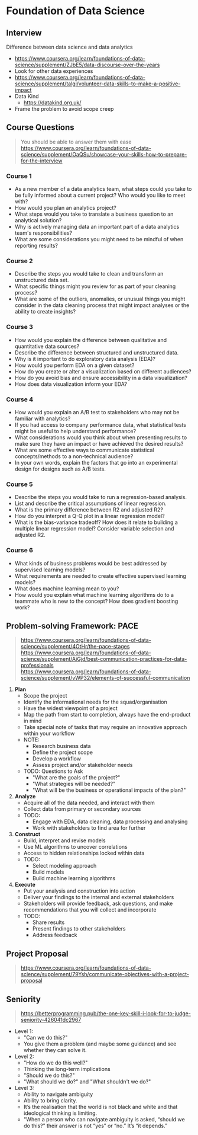# Foundation of Data Science


## Interview

Difference between data science and data analytics

- https://www.coursera.org/learn/foundations-of-data-science/supplement/ZJbE5/data-discourse-over-the-years
- Look for other data experiences
- https://www.coursera.org/learn/foundations-of-data-science/supplement/talgi/volunteer-data-skills-to-make-a-positive-impact
- Data Kind
  - https://datakind.org.uk/
- Frame the problem to avoid scope creep

## Course Questions

> You should be able to answer them with ease  
> https://www.coursera.org/learn/foundations-of-data-science/supplement/OaQSu/showcase-your-skills-how-to-prepare-for-the-interview

### Course 1

- As a new member of a data analytics team, what steps could you take to be fully informed about a current project? Who would you like to meet with?
- How would you plan an analytics project?
- What steps would you take to translate a business question to an analytical solution?
- Why is actively managing data an important part of a data analytics team's responsibilities?
- What are some considerations you might need to be mindful of when reporting results?

### Course 2

- Describe the steps you would take to clean and transform an unstructured data set.
- What specific things might you review for as part of your cleaning process?
- What are some of the outliers, anomalies, or unusual things you might consider in the data cleaning process that might impact analyses or the ability to create insights?

### Course 3

- How would you explain the difference between qualitative and quantitative data sources?
- Describe the difference between structured and unstructured data.
- Why is it important to do exploratory data analysis (EDA)?
- How would you perform EDA on a given dataset?
- How do you create or alter a visualization based on different audiences?
- How do you avoid bias and ensure accessibility in a data visualization?
- How does data visualization inform your EDA?

### Course 4

- How would you explain an A/B test to stakeholders who may not be familiar with analytics?
- If you had access to company performance data, what statistical tests might be useful to help understand performance?
- What considerations would you think about when presenting results to make sure they have an impact or have achieved the desired results?
- What are some effective ways to communicate statistical concepts/methods to a non-technical audience?
- In your own words, explain the factors that go into an experimental design for designs such as A/B tests.

### Course 5

- Describe the steps you would take to run a regression-based analysis.
- List and describe the critical assumptions of linear regression.
- What is the primary difference between R2 and adjusted R2?
- How do you interpret a Q-Q plot in a linear regression model?
- What is the bias-variance tradeoff? How does it relate to building a multiple linear regression model? Consider variable selection and adjusted R2.

### Course 6

- What kinds of business problems would be best addressed by supervised learning models?
- What requirements are needed to create effective supervised learning models?
- What does machine learning mean to you?
- How would you explain what machine learning algorithms do to a teammate who is new to the concept?
How does gradient boosting work?

## Problem-solving Framework: PACE

> https://www.coursera.org/learn/foundations-of-data-science/supplement/4OtHr/the-pace-stages  
> https://www.coursera.org/learn/foundations-of-data-science/supplement/AiGjd/best-communication-practices-for-data-professionals  
> https://www.coursera.org/learn/foundations-of-data-science/supplement/vWP32/elements-of-successful-communication  

1. **Plan**
   - Scope the project
   - Identify the informational needs for the squad/organisation
   - Have the widest viewpoint of a project
   - Map the path from start to completion, always have the end-product in mind
   - Take special note of tasks that may require an innovative approach within your workflow
   - NOTE:
     - Research business data
     - Define the project scope
     - Develop a workflow
     - Assess project and/or stakeholder needs
   - TODO: Questions to Ask
     - "What are the goals of the project?"
     - "What strategies will be needed?"
     - "What will be the business or operational impacts of the plan?"
2. **Analyze**
   - Acquire all of the data needed, and interact with them
   - Collect data from primary or secondary sources
   - TODO:
     - Engage with EDA, data cleaning, data processing and analysing
     - Work with stakeholders to find area for further
3. **Construct**
   - Build, interpret and revise models
   - Use ML algorithms to uncover correlations
   - Access to hidden relationships locked within data
   - TODO:
     - Select modeling approach
     - Build models
     - Build machine learning algorithms
4. **Execute**
   - Put your analysis and construction into action
   - Deliver your findings to the internal and external stakeholders
   - Stakeholders will provide feedback, ask questions, and make recommendations that you will collect and incorporate
   - TODO:
     - Share results
     - Present findings to other stakeholders
     - Address feedback

## Project Proposal

> https://www.coursera.org/learn/foundations-of-data-science/supplement/79Ysh/communicate-objectives-with-a-project-proposal


## Seniority

> https://betterprogramming.pub/the-one-key-skill-i-look-for-to-judge-seniority-426041dc2967

- Level 1:
  - "Can we do this?"
  - You give them a problem (and maybe some guidance) and see whether they can solve it.
- Level 2:
  - "How do we do this well?"
  - Thinking the long-term implications
  - "Should we do this?"
  - "What should we do?" and "What shouldn't we do?"
- Level 3: 
  - Ability to navigate ambiguity
  - Ability to bring clarity.
  - It’s the realisation that the world is not black and white and that ideological thinking is limiting.
  - "When a person who can navigate ambiguity is asked, “should we do this?” their answer is not “yes” or “no.” It’s “it depends.”
